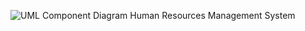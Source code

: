 ![UML Component Diagram](https://user-images.githubusercontent.com/76749251/121235748-dbeb8c80-c89d-11eb-850a-dcea421df9c5.png)
Human Resources Management System
